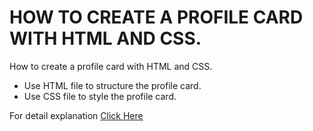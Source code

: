 # HOW TO CREATE A PROFILE CARD WITH HTML AND CSS.
<p>How to create a profile card with HTML and CSS.</p>
<ul>
<li>Use HTML file to structure the profile card.</li>
<li>Use CSS file to style the profile card.</li>
</ul>

<p>For detail explanation <a href="https://projects.sparkifysolutions.com/profile-card-with-html-and-css/">Click Here</a></p>